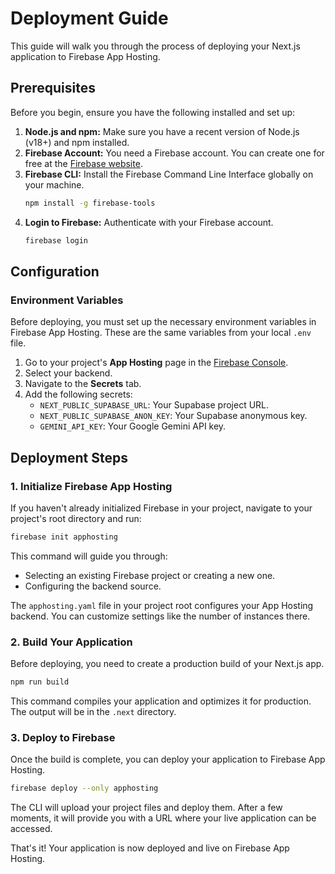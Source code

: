 # Deployment Guide

This guide will walk you through the process of deploying your Next.js application to Firebase App Hosting.

## Prerequisites

Before you begin, ensure you have the following installed and set up:

1.  **Node.js and npm:** Make sure you have a recent version of Node.js (v18+) and npm installed.
2.  **Firebase Account:** You need a Firebase account. You can create one for free at the [Firebase website](https://firebase.google.com/).
3.  **Firebase CLI:** Install the Firebase Command Line Interface globally on your machine.
    ```bash
    npm install -g firebase-tools
    ```
4.  **Login to Firebase:** Authenticate with your Firebase account.
    ```bash
    firebase login
    ```

## Configuration

### Environment Variables

Before deploying, you must set up the necessary environment variables in Firebase App Hosting. These are the same variables from your local `.env` file.

1.  Go to your project's **App Hosting** page in the [Firebase Console](https://console.firebase.google.com/).
2.  Select your backend.
3.  Navigate to the **Secrets** tab.
4.  Add the following secrets:
    -   `NEXT_PUBLIC_SUPABASE_URL`: Your Supabase project URL.
    -   `NEXT_PUBLIC_SUPABASE_ANON_KEY`: Your Supabase anonymous key.
    -   `GEMINI_API_KEY`: Your Google Gemini API key.

## Deployment Steps

### 1. Initialize Firebase App Hosting

If you haven't already initialized Firebase in your project, navigate to your project's root directory and run:

```bash
firebase init apphosting
```

This command will guide you through:
- Selecting an existing Firebase project or creating a new one.
- Configuring the backend source.

The `apphosting.yaml` file in your project root configures your App Hosting backend. You can customize settings like the number of instances there.

### 2. Build Your Application

Before deploying, you need to create a production build of your Next.js app.

```bash
npm run build
```

This command compiles your application and optimizes it for production. The output will be in the `.next` directory.

### 3. Deploy to Firebase

Once the build is complete, you can deploy your application to Firebase App Hosting.

```bash
firebase deploy --only apphosting
```

The CLI will upload your project files and deploy them. After a few moments, it will provide you with a URL where your live application can be accessed.

That's it! Your application is now deployed and live on Firebase App Hosting.
